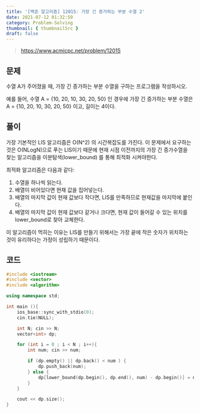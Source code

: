 ```yaml
---
title: '[백준 알고리즘] 12015: 가장 긴 증가하는 부분 수열 2'
date: 2021-07-12 01:32:59
category: Problem-Solving
thumbnail: { thumbnailSrc }
draft: false
---
```


> https://www.acmicpc.net/problem/12015

## 문제

수열 A가 주어졌을 때, 가장 긴 증가하는 부분 수열을 구하는 프로그램을 작성하시오.

예를 들어, 수열 A = {10, 20, 10, 30, 20, 50} 인 경우에 가장 긴 증가하는 부분 수열은 A = {10, 20, 10, 30, 20, 50} 이고, 길이는 4이다.

## 풀이

가장 기본적인 LIS 알고리즘은 O(N^2) 의 시간복잡도를 가진다. 이 문제에서 요구하는 것은 O(NLogN)으로 푸는 LIS이기 때문에 현재 시점 이전까지의 가장 긴 증가수열을 찾는 알고리즘을 이분탐색(lower_bound) 를 통해 최적화 시켜야한다.

최적화 알고리즘은 다음과 같다:

1. 수열을 하나씩 읽는다.
2. 배열이 비어있다면 현재 값을 집어넣는다.
3. 배열의 마지막 값이 현재 값보다 작다면, LIS를 만족하므로 현재값을 마지막에 붙인다.
4. 배열의 마지막 값이 현재 값보다 같거나 크다면, 현재 값이 들어갈 수 있는 위치를 lower_bound로 찾아 교체한다.

이 알고리즘이 먹히는 이유는 LIS를 만들기 위해서는 가장 끝에 작은 숫자가 위치하는 것이 유리하다는 가정이 성립하기 때문이다.

## 코드

```cpp
#include <iostream>
#include <vector>
#include <algorithm>

using namespace std;

int main (){
    ios_base::sync_with_stdio(0);
    cin.tie(NULL);

    int N; cin >> N;
    vector<int> dp;

    for (int i = 0 ; i < N ; i++){
        int num; cin >> num;

        if (dp.empty() || dp.back() < num ) {
            dp.push_back(num);
        } else {
            dp[lower_bound(dp.begin(), dp.end(), num) - dp.begin()] = num;
        }
    }

    cout << dp.size();
}

```
